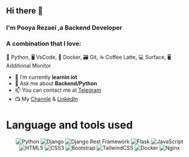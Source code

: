 ## Hi there 👋

### I'm Pooya Rezaei ,a Backend Developer
### **A combination that I love:**  
🐍 Python, 🖥️ VsCode, 🐳 Docker, 🗃️ Git, ☕ Coffee Latte, 💻 Surface, 🖥️ Additional Monitor

- 🌱 I’m currently **learnin iot**
- 💬 Ask me about **Backend/Python**
- 📫 You can contact me at [Telegram](https://t.me/P_R_909)
- 📺 My [Channle](https://t.me/P_R_Teach/) & [LinkedIn](https://linkedin.com/in/pooyarezaee)

# Language and tools used
<p align="center">
    <img src="https://img.shields.io/badge/Python-FFD43B?style=for-the-badge&logo=python&logoColor=blue" alt="Python">
    <img src="https://img.shields.io/badge/Django-092E20?style=for-the-badge&logo=django&logoColor=green" alt="Django">
    <img src="https://img.shields.io/badge/django%20rest-ff1709?style=for-the-badge&logo=django&logoColor=white" alt="Django Rest Framework">
    <img src="https://img.shields.io/badge/Flask-000000?style=for-the-badge&logo=flask&logoColor=white" alt="Flask">
    <img src="https://img.shields.io/badge/JavaScript-323330?style=for-the-badge&logo=javascript&logoColor=F7DF1E" alt="JavaScript">
    <img src="https://img.shields.io/badge/html5-%23E34F26.svg?style=for-the-badge&logo=html5&logoColor=white" alt="HTML5">
    <img src="https://img.shields.io/badge/css3-%231572B6.svg?style=for-the-badge&logo=css3&logoColor=white" alt="CSS3">
    <img src="https://img.shields.io/badge/bootstrap-%238511FA.svg?style=for-the-badge&logo=bootstrap&logoColor=white" alt="Bootstrap">
    <img src="https://img.shields.io/badge/tailwindcss-%2338B2AC.svg?style=for-the-badge&logo=tailwind-css&logoColor=white" alt="TailwindCSS">
    <img src="https://img.shields.io/badge/Docker-2CA5E0?style=for-the-badge&logo=docker&logoColor=white" alt="Docker">
    <img src="https://img.shields.io/badge/Nginx-009639?style=for-the-badge&logo=nginx&logoColor=white" alt="Nginx">
</p>
